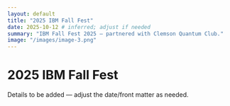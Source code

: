 ```yaml
---
layout: default
title: "2025 IBM Fall Fest"
date: 2025-10-12 # inferred; adjust if needed
summary: "IBM Fall Fest 2025 — partnered with Clemson Quantum Club."
image: "/images/image-3.png"
---
```


<main>
	<h1>2025 IBM Fall Fest</h1>
</main>

<section>
	<p>Details to be added — adjust the date/front matter as needed.</p>
</section>
